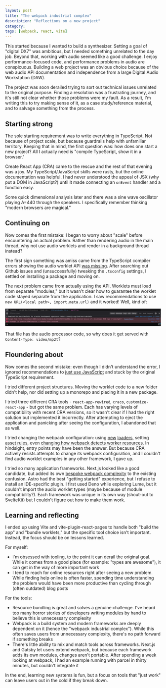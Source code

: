 ```yaml
---
layout: post
title: "The webpack industrial complex"
description: "Reflections on a new project"
category:
tags: [webpack, react, vite]
---
```


This started because I wanted to build a synthesizer. Setting a goal of "digital DX7" was ambitious, but I needed something unrelated to the day job. Beyond that, working with audio seemed like a good challenge. I enjoy performance-focused code, and performance problems in audio are conspicuous. Building a web project was an obvious choice because of the web audio API documentation and independence from a large Digital Audio Workstation (DAW).

The project was soon derailed trying to sort out technical issues unrelated to the original purpose. Finding a resolution was a frustrating journey, and it's still not clear whether those problems were my fault. As a result, I'm writing this to try making sense of it, as a case study/reference material, and to salvage something from the process.

## Starting strong

The sole starting requirement was to write everything in TypeScript. Not because of project scale, but because guardrails help with unfamiliar territory. Keeping that in mind, the first question was: how does one start a new project? All I actually need is "compile TypeScript, show it in a browser."

Create React App (CRA) came to the rescue and the rest of that evening was a joy. My TypeScript/JavaScript skills were rusty, but the online documentation was helpful. I had never understood the appeal of JSX (why put a DOM in JavaScript?) until it made connecting an `onEvent` handler and a function easy.

Some quick dimensional analysis later and there was a sine wave oscillator playing A=440 through the speakers. I specifically remember thinking "modern browsers are magical."

## Continuing on

Now comes the first mistake: I began to worry about "scale" before encountering an actual problem. Rather than rendering audio in the main thread, why not use audio worklets and render in a background thread instead?

The first sign something was amiss came from the TypeScript compiler errors showing the audio worklet API [was missing](https://github.com/microsoft/TypeScript/issues/28308). After searching out Github issues and (unsuccessfully) tweaking the `.tsconfig` settings, I settled on installing a package and moving on.

The next problem came from actually using the API. Worklets must load from separate "modules," but it wasn't clear how to guarantee the worklet code stayed separate from the application. I saw recommendations to use `new URL(<local path>, import.meta.url)` and it worked! Well, kind of:

![Browser error](/assets/images/2022-11-20-video_mp2t.png)

That file has the audio processor code, so why does it get served with `Content-Type: video/mp2t`?

## Floundering about

Now comes the second mistake: even though I didn't understand the error, I ignored recommendations to [just use JavaScript](https://hackernoon.com/implementing-audioworklets-with-react-8a80a470474) and stuck by the original TypeScript requirement.

I tried different project structures. Moving the worklet code to a new folder didn't help, nor did setting up a monorepo and placing it in a new package.

I tried three different CRA tools - `react-app-rewired`, `craco`, `customize-react-app` - but got the same problem. Each has varying levels of compatibility with recent CRA versions, so it wasn't clear if I had the right solution but implemented it incorrectly. After attempting to eject the application and panicking after seeing the configuration, I abandoned that as well.

I tried changing the webpack configuration: using [new](https://github.com/webpack/webpack/issues/11543#issuecomment-917673256) [loaders](https://github.com/popelenkow/worker-url), setting [asset rules](https://github.com/webpack/webpack/discussions/14093#discussioncomment-1257149), even [changing how webpack detects worker resources](https://github.com/webpack/webpack/issues/11543#issuecomment-826897590). In hindsight, entry points may have been the answer. But because CRA actively resists attempts to change its webpack configuration, and I couldn't find audio worklet examples in any other framework, I gave up.

I tried so many application frameworks. Next.js looked like a good candidate, but added its own [bespoke webpack complexity](https://github.com/vercel/next.js/issues/24907) to the existing confusion. Astro had the best "getting started" experience, but I refuse to install an IDE-specific plugin. I first used Deno while exploring Lume, but it couldn't import the audio worklet types (maybe because of module compatibility?). Each framework was unique in its own way (shout-out to SvelteKit) but I couldn't figure out how to make them work.

## Learning and reflecting

I ended up using Vite and vite-plugin-react-pages to handle both "build the app" and "bundle worklets," but the specific tool choice isn't important. Instead, the focus should be on lessons learned.

For myself:

- I'm obsessed with tooling, to the point it can derail the original goal. While it comes from a good place (for example: "types are awesome"), it can get in the way of more important work
- I tend to reach for online resources right after seeing a new problem. While finding help online is often faster, spending time understanding the problem would have been more productive than cycling through (often outdated) blog posts

For the tools:

- Resource bundling is great and solves a genuine challenge. I've heard too many horror stories of developers writing modules by hand to believe this is unnecessary complexity
- Webpack is a build system and modern frameworks are deeply dependent on it (hence the "webpack industrial complex"). While this often saves users from unnecessary complexity, there's no path forward if something breaks
- There's little ability to mix and match tools across frameworks. Next.js and Gatsby let users extend webpack, but because each framework adds its own modules, changes aren't portable. After spending a week looking at webpack, I had an example running with parcel in thirty minutes, but couldn't integrate it

In the end, learning new systems is fun, but a focus on tools that "just work" can leave users out in the cold if they break down.